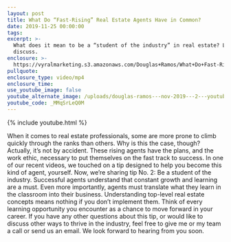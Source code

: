 ```yaml
---
layout: post
title: What Do “Fast-Rising” Real Estate Agents Have in Common?
date: 2019-11-25 00:00:00
tags:
excerpt: >-
  What does it mean to be a “student of the industry” in real estate? Let’s
  discuss.
enclosure: >-
  https://vyralmarketing.s3.amazonaws.com/Douglas+Ramos/What+Do+Fast-Rising+Real+Estate+Agents+Have+in+Common_.mp4
pullquote:
enclosure_type: video/mp4
enclosure_time:
use_youtube_image: false
youtube_alternate_image: /uploads/douglas-ramos---nov-2019---2---youtube.jpg
youtube_code: _MMqSrLeQ0M
---
```


{% include youtube.html %}

When it comes to real estate professionals, some are more prone to climb quickly through the ranks than others. Why is this the case, though? Actually, it’s not by accident. These rising agents have the plans, and the work ethic, necessary to put themselves on the fast track to success. In one of our recent videos, we touched on a tip designed to help you become this kind of agent, yourself. Now, we’re sharing tip No. 2: Be a student of the industry. Successful agents understand that constant growth and learning are a must. Even more importantly, agents must translate what they learn in the classroom into their business. Understanding top-level real estate concepts means nothing if you don’t implement them. Think of every learning opportunity you encounter as a chance to move forward in your career. If you have any other questions about this tip, or would like to discuss other ways to thrive in the industry, feel free to give me or my team a call or send us an email. We look forward to hearing from you soon.